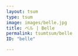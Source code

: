 ```yaml
---
layout: tsum
type: tsum
image: images/belle.jpg
title: ベル | Belle
permalink: tsumtsum/belle
ID: "belle"

---
```

